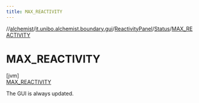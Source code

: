 ```yaml
---
title: MAX_REACTIVITY
---
```

//[alchemist](../../../../../index.html)/[it.unibo.alchemist.boundary.gui](../../../index.html)/[ReactivityPanel](../../index.html)/[Status](../index.html)/[MAX_REACTIVITY](index.html)



# MAX_REACTIVITY



[jvm]\
[MAX_REACTIVITY](index.html)



The GUI is always updated.


